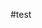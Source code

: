 #test

<!-- MARKDOWN-AUTO-DOCS:START (CODE:src=../main.go) -->
<!-- The below code snippet is automatically added from ../main.go -->
